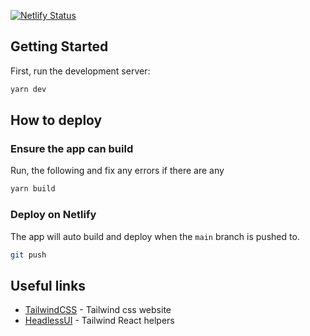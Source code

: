 [![Netlify Status](https://api.netlify.com/api/v1/badges/bc770775-2347-48f9-ac76-a5e2cf5adad9/deploy-status)](https://app.netlify.com/sites/perfect-health-practice/deploys)

## Getting Started

First, run the development server:

```bash
yarn dev
```

## How to deploy

### Ensure the app can build

Run, the following and fix any errors if there are any

```bash
yarn build
```

### Deploy on Netlify

The app will auto build and deploy when the `main` branch is pushed to.


```bash
git push
```

## Useful links
- [TailwindCSS](https://tailwindcss.com/) - Tailwind css website
- [HeadlessUI](https://headlessui.dev/) - Tailwind React helpers
